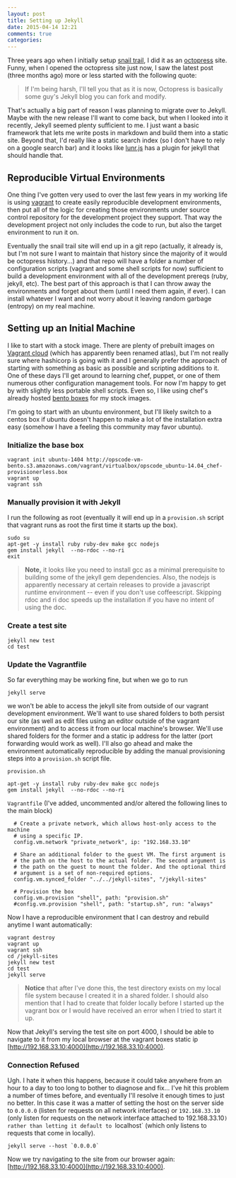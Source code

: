 ```yaml
---
layout: post
title: Setting up Jekyll
date: 2015-04-14 12:21
comments: true
categories: 
---
```


Three years ago when I initially setup [snail trail](http://projectsnailtrail.org), I did it as an [octopress](http://octopress.org/) site. Funny, when I opened the octopress site just now, I saw the latest post (three months ago) more or less started with the following quote:

> If I'm being harsh, I'll tell you that as it is now, Octopress is basically some guy's Jekyll blog you can fork and modify.

That's actually a big part of reason I was planning to migrate over to Jekyll. Maybe with the new release I'll want to come back, but when I looked into it recently, Jekyll seemed plenty sufficient to me. I just want a basic framework that lets me write posts in markdown and build them into a static site. Beyond that, I'd really like a static search index (so I don't have to rely on a google search bar) and it looks like [lunr.js](http://lunrjs.com/) has a plugin for jekyll that should handle that.

## Reproducible Virtual Environments

One thing I've gotten very used to over the last few years in my working life is using [vagrant](https://www.vagrantup.com/) to create easily reproducible development environments, then put all of the logic for creating those environments under source control repository for the development project they support. That way the development project not only includes the code to run, but also the target environment to run it on.

Eventually the snail trail site will end up in a git repo (actually, it already is, but I'm not sure I want to maintain that history since the majority of it would be octopress history...) and that repo will have a folder a number of configuration scripts (vagrant and some shell scripts for now) sufficient to build a development environment with all of the development prereqs (ruby, jekyll, etc). The best part of this approach is that I can throw away the environments and forget about them (until I need them again, if ever). I can install whatever I want and not worry about it leaving random garbage (entropy) on my real machine.

## Setting up an Initial Machine

I like to start with a stock image. There are plenty of prebuilt images on [Vagrant cloud](https://atlas.hashicorp.com/) (which has apparently been renamed atlas), but I'm not really sure where hashicorp is going with it and I generally prefer the approach of starting with something as basic as possible and scripting additions to it. One of these days I'll get around to learning chef, puppet, or one of them numerous other configuration management tools. For now I'm happy to get by with slightly less portable shell scripts. Even so, I like using chef's already hosted [bento boxes](https://github.com/chef/bento) for my stock images.

I'm going to start with an ubuntu environment, but I'll likely switch to a centos box if ubuntu doesn't happen to make a lot of the installation extra easy (somehow I have a feeling this community may favor ubuntu).

### Initialize the base box

```
vagrant init ubuntu-1404 http://opscode-vm-bento.s3.amazonaws.com/vagrant/virtualbox/opscode_ubuntu-14.04_chef-provisionerless.box
vagrant up
vagrant ssh
```

### Manually provision it with Jekyll

I run the following as root (eventually it will end up in a `provision.sh` script that vagrant runs as root the first time it starts up the box).

```
sudo su
apt-get -y install ruby ruby-dev make gcc nodejs
gem install jekyll  --no-rdoc --no-ri
exit
```

> **Note,** it looks like you need to install gcc as a minimal prerequisite to building some of the jekyll gem dependencies. Also, the nodejs is apparently necessary at certain releases to provide a javascript runtime environment -- even if you don't use coffeescript. Skipping rdoc and ri doc speeds up the installation if you have no intent of using the doc.
 
### Create a test site

```
jekyll new test
cd test
```

### Update the Vagrantfile

So far everything may be working fine, but when we go to run

    jekyll serve
    
we won't be able to access the jekyll site from outside of our vagrant development environment. We'll want to use shared folders to both persist our site (as well as edit files using an editor outside of the vagrant environment) and to access it from our local machine's browser. We'll use shared folders for the former and a static ip address for the latter (port forwarding would work as well). I'll also go ahead and make the environment automatically reproducible by adding the manual provisioning steps into a `provision.sh` script file.

`provision.sh`

```
apt-get -y install ruby ruby-dev make gcc nodejs
gem install jekyll  --no-rdoc --no-ri
```

`Vagrantfile` (I've added, uncommented and/or altered the following lines to the main block)

```
  # Create a private network, which allows host-only access to the machine
  # using a specific IP.
  config.vm.network "private_network", ip: "192.168.33.10"

  # Share an additional folder to the guest VM. The first argument is
  # the path on the host to the actual folder. The second argument is
  # the path on the guest to mount the folder. And the optional third
  # argument is a set of non-required options.
  config.vm.synced_folder "../../jekyll-sites", "/jekyll-sites"

  # Provision the box 
  config.vm.provision "shell", path: "provision.sh"
  #config.vm.provision "shell", path: "startup.sh", run: "always"
```

Now I have a reproducible environment that I can destroy and rebuild anytime I want automatically:

```
vagrant destroy
vagrant up
vagrant ssh
cd /jekyll-sites
jekyll new test
cd test
jekyll serve
```

> **Notice** that after I've done this, the test directory exists on my local file system because I created it in a shared folder. I should also mention that I had to create that folder locally before I started up the vagrant box or I would have received an error when I tried to start it up.

Now that Jekyll's serving the test site on port 4000, I should be able to navigate to it from my local browser at the vagrant boxes static ip [http://192.168.33.10:4000](http://192.168.33.10:4000).

### Connection Refused

Ugh. I hate it when this happens, because it could take anywhere from an hour to a day to too long to bother to diagnose and fix... I've hit this problem a number of times before, and eventually I'll resolve it enough times to just no better. In this case it was a matter of setting the host on the server side to `0.0.0.0` (listen for requests on all network interfaces) or `192.168.33.10` (only listen for requests on the network interface attached to 192.168.33.10`) rather than letting it default to `localhost` (which only listens to requests that come in locally).

```
jekyll serve --host `0.0.0.0`
```

Now we try navigating to the site from our browser again: [http://192.168.33.10:4000](http://192.168.33.10:4000).


 



